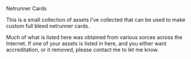 Netrunner Cards

This is a small collection of assets I've collected that can be used to make custom full bleed netrunner cards.

Much of what is listed here was obtained from various sorces across the Internet. If one of your assets is listed in here, and you either want accreditation, or it removed, please contact me to let me know.
